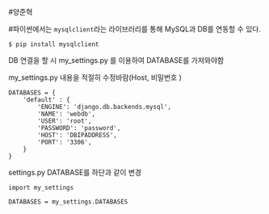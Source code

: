 #양준혁

#파이썬에서는 `mysqlclient`라는 라이브러리를 통해 MySQL과 DB를 연동할 수 있다.

```
$ pip install mysqlclient
```

DB 연결을 할 시 my_settings.py 를 이용하여 DATABASE를 가져와야함

my_settings.py 내용을 적절히 수정바람(Host, 비밀번호 )

```
DATABASES = {
    'default' : {
        'ENGINE': 'django.db.backends.mysql',  
        'NAME': 'webdb',  
        'USER': 'root',  
        'PASSWORD': 'password',  
        'HOST': 'DBIPADDRESS',   
        'PORT': '3306',  
    }
}

```
settings.py DATABASE를 하단과 같이 변경

```
import my_settings

DATABASES = my_settings.DATABASES
```
